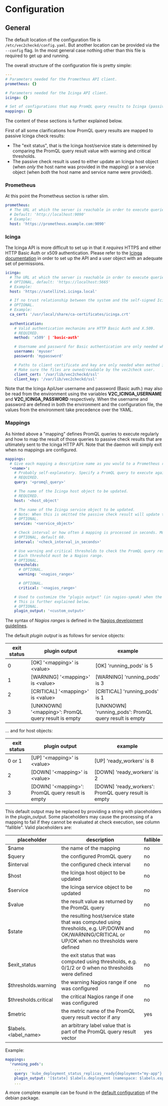 # Configuration

## General

The default location of the configuration file  is `/etc/vec2checkd/config.yaml`. But another location can be provided via the `--config` flag. In the most general case nothing other than this file is required to get up and running.

The overall structure of the configuration file is pretty simple:

```yaml
---
# Parameters needed for the Prometheus API client.
prometheus: {}

# Parameters needed for the Icinga API client.
icinga: {}

# Set of configurations that map PromQL query results to Icinga (passive) check results.
mappings: {}
```

The content of these sections is further explained below.

First of all some clarifications how PromQL query results are mapped to passive Icinga check results:

* The "exit status", that is the Icinga host/service state is determined by comparing the PromQL query result value with warning and critical thresholds.
* The passive check result is used to either update an Icinga host object (when _only_ the host name was provided in the mapping) or a service object (when _both_ the host name and service name were provided).

### Prometheus

At this point the Prometheus section is rather slim.

```yaml
prometheus:
  # The URL at which the server is reachable in order to execute queries against the HTTP API.
  # Default: 'http://localhost:9090'
  # Example:
  host: 'https://prometheus.example.com:9090'
```

### Icinga

The Icinga API is more difficult to set up in that it _requires_ HTTPS and either HTTP Basic Auth or x509 authentication. Please refer to the [Icinga documentation](https://icinga.com/docs/icinga-2/latest/doc/12-icinga2-api/) in order to set up the API and a user object with an adequate set of permissions.

```yaml
icinga:
  # The URL at which the server is reachable in order to execute queries against the HTTP API. In this case HTTPS is required.
  # OPTIONAL, default: 'https://localhost:5665'
  # Example:
  host: 'https://satellite1.icinga.local'

  # If no trust relationship between the system and the self-signed Icinga root certificate has been established by some means, the location of the certificate must be provided here.
  # OPTIONAL.
  # Example:
  ca_cert: '/usr/local/share/ca-certificates/icinga.crt'
  
  authentication:
    # Valid authentication mechanims are HTTP Basic Auth and X.509.
    # REQUIRED.
    method: 'x509' | 'basic-auth'

    # Username and password for Basic authentication are only needed when method is set to 'basic-auth'.
    username: 'myuser'
    password: 'mypassword'

    # Paths to client certificate and key are only needed when method is set to 'x509'.
    # Make sure the files are owned/readable by the vec2check user.
    client_cert: '/var/lib/vec2checkd/ssl'
    client_key: '/var/lib/vec2checkd/ssl'
```

Note that the Icinga ApiUser username and password (Basic auth.) may also be read from the environment using the variables **V2C_ICINGA_USERNAME** and **V2C_ICINGA_PASSWORD** respectively. When the username and password are defined in both the environment and the configuration file, the values from the environment take precedence over the YAML.

### Mappings

As hinted above a "mapping" defines PromQL queries to execute regularly and how to map the result of those queries to passive check results that are ultimately sent to the Icinga HTTP API.
Note that the daemon will simply exit when no mappings are configured.

```yaml
mappings:
  # Give each mapping a descriptive name as you would to a Prometheus recording or alerting rule.
  '<name>':
    # Probably self-explanatory. Specify a PromQL query to execute against the HTTP API.
    # REQUIRED.
    query: '<promql_query>'

    # The name of the Icinga host object to be updated.
    # REQUIRED.
    host: '<host_object'

    # The name of the Icinga service object to be updated.
    # Note: When this is omitted the passive check result will update the host object instead.
    # OPTIONAL.
    service: '<service_object>'

    # Check interval or how often á mapping is processed in seconds. Must be in the range 10..=3600.
    # OPTIONAL, default 60.
    interval: '<check_interval_in_seconds>'

    # Use warning and critical thresholds to check the PromQL query result value and determine the Icinga host/service state.
    # Each threshold must be a Nagios range.
    # OPTIONAL.
    thresholds:
      # OPTIONAL.
      warning: '<nagios_range>'

      # OPTIONAL.
      critical: '<nagios_range>'

    # Used to customize the "plugin output" (in nagios-speak) when the default output does not suffice.
    # This is further explained below.
    # OPTIONAL.
    plugin_output: '<custom_output>'
```

The syntax of _Nagios ranges_ is defined in the [Nagios development guidelines](https://nagios-plugins.org/doc/guidelines.html#THRESHOLDFORMAT).

The default _plugin output_ is as follows for service objects:

exit status | plugin output | example
--- | --- | ---
0 | [OK] '\<mapping\>' is \<value\> | [OK] 'running_pods' is 5
1 | [WARNING] '\<mapping\>' is \<value\> | [WARNING] 'running_pods' is 3
2 | [CRITICAL] '\<mapping\>' is \<value\> | [CRITICAL] 'running_pods' is 1
3 | [UNKNOWN] '\<mapping\>': PromQL query result is empty | [UNKNOWN] 'running_pods': PromQL query result is empty

... and for host objects:

exit status | plugin output | example
--- | --- | ---
0 or 1 | [UP] '\<mapping\>' is \<value\> | [UP] 'ready_workers' is 8
2 | [DOWN] '\<mapping\>' is \<value\> | [DOWN] 'ready_workers' is 2
3 | [DOWN] '\<mapping\>': PromQL query result is empty | [DOWN] 'ready_workers': PromQL query result is empty

This default output may be replaced by providing a string with placeholders in the plugin_output. Some placeholders may cause the processing of a mapping to fail if they cannot be evaluated at check execution, see column "fallible".
Valid placeholders are:

placeholder | description | fallible
--- | --- | ---
$name | the name of the mapping | no
$query | the configured PromQL query | no
$interval | the configured check interval | no
$host | the Icinga host object to be updated | no
$service | the Icinga service object to be updated | no
$value | the result value as returned by the PromQL query | no
$state | the resulting host/service state that was computed using thresholds, e.g. UP/DOWN and OK/WARNING/CRITICAL or UP/OK when no thresholds were defined | no
$exit_status | the exit status that was computed using thresholds, e.g. 0/1/2 or 0 when no thresholds were defined | no
$thresholds.warning | the warning Nagios range if one was configured | no
$thresholds.critical | the critical Nagios range if one was configured | no
$metric | the metric name of the PromQL query result vector if any | yes
$labels.<label_name> | an arbitrary label value that is part of the PromQL query result vector | yes

Example:

```yaml
mappings:
  'running_pods':
    ...
    query: 'kube_deployment_status_replicas_ready{deployment="my-app"}'
    plugin_output: '[$state] $labels.deployment (namespace: $labels.exported_namespace) has $value running pods'
    ...
```

A more complete example can be found in the [default configuration](../defaults/config.yaml) of the debian package.